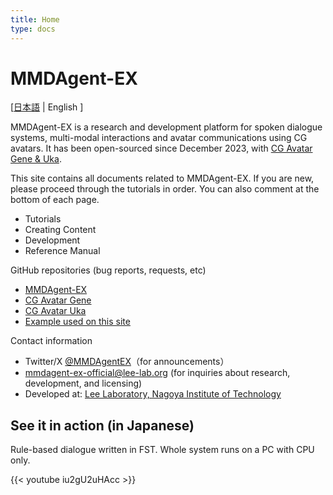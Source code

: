 ```yaml
---
title: Home
type: docs
---
```

# MMDAgent-EX

[[日本語](ja) | English ]

MMDAgent-EX is a research and development platform for spoken dialogue systems, multi-modal interactions and avatar communications using CG avatars.  It has been open-sourced since December 2023, with [CG Avatar Gene & Uka](https://www.slp.nitech.ac.jp/en/avatar/).

This site contains all documents related to MMDAgent-EX.  If you are new, please proceed through the tutorials in order. You can also comment at the bottom of each page.

- Tutorials
- Creating Content
- Development
- Reference Manual

GitHub repositories (bug reports, requests, etc)

- [MMDAgent-EX](https://github.com/mmdagent-ex/MMDAgent-EX)
- [CG Avatar Gene](https://github.com/mmdagent-ex/gene)
- [CG Avatar Uka](https://github.com/mmdagent-ex/uka)
- [Example used on this site](https://github.com/mmdagent-ex/example)

Contact information

- Twitter/X [@MMDAgentEX](https://twitter.com/MMDAgentEX)（for announcements）
- mmdagent-ex-official@lee-lab.org (for inquiries about research, development, and licensing)
- Developed at: [Lee Laboratory, Nagoya Institute of Technology](https://www.slp.nitech.ac.jp/en/)

## See it in action (in Japanese)

Rule-based dialogue written in FST.  Whole system runs on a PC with CPU only.

{{< youtube iu2gU2uHAcc >}}